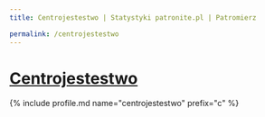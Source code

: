 ```yaml
---
title: Centrojestestwo | Statystyki patronite.pl | Patromierz

permalink: /centrojestestwo
---
```


# [Centrojestestwo](https://patronite.pl/centrojestestwo)

{% include profile.md name="centrojestestwo" prefix="c" %}

